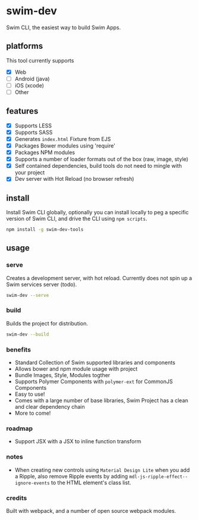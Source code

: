 # swim-dev

Swim CLI, the easiest way to build Swim Apps.

## platforms

This tool currently supports 

- [x] Web
- [ ] Android (java)
- [ ] iOS (xcode)
- [ ] Other

## features

- [x] Supports LESS
- [x] Supports SASS
- [x] Generates `index.html` Fixture from EJS
- [x] Packages Bower modules using 'require'
- [x] Packages NPM modules
- [x] Supports a number of loader formats out of the box (raw, image, style)
- [x] Self contained dependencies, build tools do not need to mingle with your project
- [x] Dev server with Hot Reload (no browser refresh)

## install

Install Swim CLI globally, optionally you can install locally to peg a specific version of Swim CLI, and drive the CLI using `npm scripts`.

```bash
npm install -g swim-dev-tools
```

## usage

### serve

Creates a development server, with hot reload. Currently does not spin up a Swim services server (todo).

```bash
swim-dev --serve
```

### build

Builds the project for distribution.

```bash
swim-dev --build
```


### benefits

* Standard Collection of Swim supported libraries and components
* Allows bower and npm module usage with project
* Bundle Images, Style, Modules togther
* Supports Polymer Components with `polymer-ext` for CommonJS Components
* Easy to use!
* Comes with a large number of base libraries, Swim Project has a clean and clear dependency chain
* More to come!

### roadmap

* Support JSX with a JSX to inline function transform

### notes

* When creating new controls using `Material Design Lite` when you add a Ripple, also remove Ripple events by adding `mdl-js-ripple-effect--ignore-events` to the HTML element's class list.

### credits

Built with webpack, and a number of open source webpack modules.
